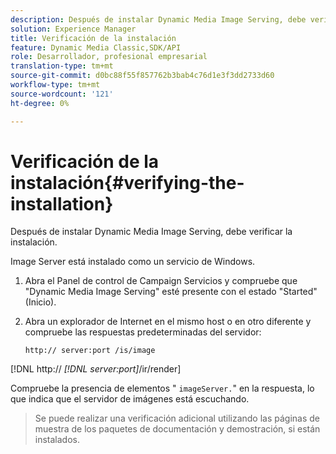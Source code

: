 ```yaml
---
description: Después de instalar Dynamic Media Image Serving, debe verificar la instalación.
solution: Experience Manager
title: Verificación de la instalación
feature: Dynamic Media Classic,SDK/API
role: Desarrollador, profesional empresarial
translation-type: tm+mt
source-git-commit: d0bc88f55f857762b3bab4c76d1e3f3dd2733d60
workflow-type: tm+mt
source-wordcount: '121'
ht-degree: 0%

---
```



# Verificación de la instalación{#verifying-the-installation}

Después de instalar Dynamic Media Image Serving, debe verificar la instalación.

Image Server está instalado como un servicio de Windows.

1. Abra el Panel de control de Campaign Servicios y compruebe que &quot;Dynamic Media Image Serving&quot; esté presente con el estado &quot;Started&quot; (Inicio).
1. Abra un explorador de Internet en el mismo host o en otro diferente y compruebe las respuestas predeterminadas del servidor:

   `http:// server:port /is/image`

[!DNL http:// *[!DNL server:port]*/ir/render]

Compruebe la presencia de elementos &quot; `imageServer.`&quot; en la respuesta, lo que indica que el servidor de imágenes está escuchando.
>Se puede realizar una verificación adicional utilizando las páginas de muestra de los paquetes de documentación y demostración, si están instalados.

